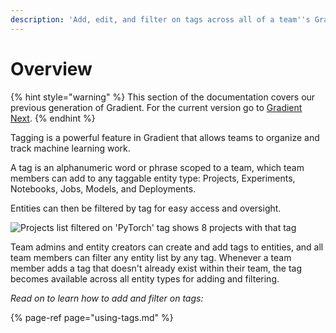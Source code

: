 ```yaml
---
description: 'Add, edit, and filter on tags across all of a team''s Gradient entities'
---
```


# Overview

{% hint style="warning" %}
This section of the documentation covers our previous generation of Gradient.  For the current version go to [Gradient Next](https://docs.paperspace.com/gradient).
{% endhint %}

Tagging is a powerful feature in Gradient that allows teams to organize and track machine learning work.

A tag is an alphanumeric word or phrase scoped to a team, which team members can add to any taggable entity type: Projects, Experiments, Notebooks, Jobs, Models, and Deployments.

Entities can then be filtered by tag for easy access and oversight.

![Projects list filtered on &apos;PyTorch&apos; tag shows 8 projects with that tag](../.gitbook/assets/screen-shot-2020-02-10-at-7.25.47-pm%20%281%29.png)

Team admins and entity creators can create and add tags to entities, and all team members can filter any entity list by any tag. Whenever a team member adds a tag that doesn't already exist within their team, the tag becomes available across all entity types for adding and filtering.



_Read on to learn how to add and filter on tags:_

{% page-ref page="using-tags.md" %}

